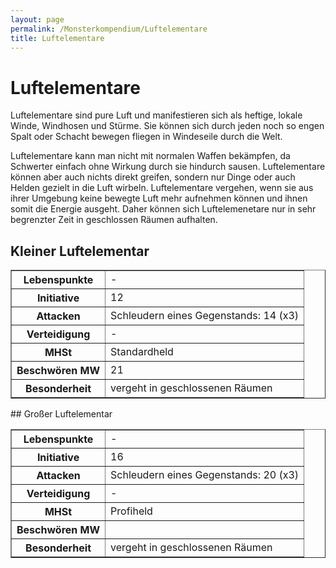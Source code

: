 ```yaml
---
layout: page
permalink: /Monsterkompendium/Luftelementare
title: Luftelementare
---
```


# Luftelementare

Luftelementare sind pure Luft und manifestieren sich als heftige, lokale Winde, Windhosen und Stürme. Sie können sich durch jeden noch so engen Spalt oder Schacht bewegen fliegen in Windeseile durch die Welt.

Luftelementare kann man nicht mit normalen Waffen bekämpfen, da Schwerter einfach ohne Wirkung durch sie hindurch sausen. Luftelementare können aber auch nichts direkt greifen, sondern nur Dinge oder auch Helden gezielt in die Luft wirbeln. Luftelementare vergehen, wenn sie aus ihrer Umgebung keine bewegte Luft mehr aufnehmen können und ihnen somit die Energie ausgeht. Daher können sich Luftelemenetare nur in sehr begrenzter Zeit in geschlossen Räumen aufhalten.

## Kleiner Luftelementar

<table border="1" cellpadding="1" cellspacing="1"><tbody><tr><th>Lebenspunkte</th><td>-</td></tr><tr><th>Initiative</th><td>12</td></tr><tr><th>Attacken</th><td>Schleudern eines Gegenstands: 14 (x3)</td></tr><tr><th>Verteidigung</th><td>-</td></tr><tr><th>MHSt</th><td>Standardheld</td></tr><tr><th>Beschwören MW</th><td>21</td></tr><tr><th>Besonderheit</th><td>vergeht in geschlossenen Räumen</td></tr></tbody></table>
## Großer Luftelementar

<table border="1" cellpadding="1" cellspacing="1"><tbody><tr><th>Lebenspunkte</th><td>-</td></tr><tr><th>Initiative</th><td>16</td></tr><tr><th>Attacken</th><td>Schleudern eines Gegenstands: 20 (x3)</td></tr><tr><th>Verteidigung</th><td>-</td></tr><tr><th>MHSt</th><td>Profiheld</td></tr><tr><th>Beschwören MW</th><td> </td></tr><tr><th>Besonderheit</th><td>vergeht in geschlossenen Räumen</td></tr></tbody></table>
